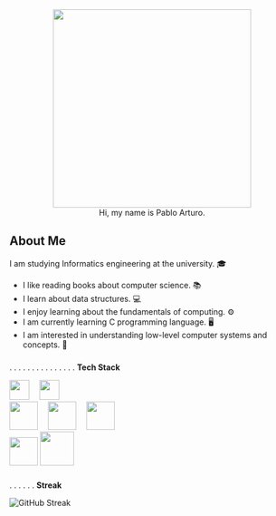 <div align="center">
  <img src="https://media1.giphy.com/media/v1.Y2lkPTc5MGI3NjExZnI3cXlmbnVqZ3U3cnB6anQxMGd6MXc5c2x5aGczbm5ndGZsN2N1eSZlcD12MV9pbnRlcm5hbF9naWZfYnlfaWQmY3Q9Zw/ASd0Ukj0y3qMM/giphy.gif" width="350"/>
  <br>
    Hi, my name is Pablo Arturo.
</div>

## About Me
I am studying Informatics engineering at the university. 🎓

- I like reading books about computer science. 📚
- I learn about data structures. 💻
- I enjoy learning about the fundamentals of computing. ⚙️
- I am currently learning C programming language. 🖥️
- I am interested in understanding low-level computer systems and concepts. 🧠
###
. . . . . . . . . . . . . . . **Tech Stack**
<div align="left">
<img height="35" src="https://go.dev/images/go-logo-white.svg">
<img width="10">
<img height="35" src="https://echo.labstack.com/img/logo-dark.svg">
<br>
<img height="50" src="https://upload.wikimedia.org/wikipedia/commons/thumb/9/99/Unofficial_JavaScript_logo_2.svg/320px-Unofficial_JavaScript_logo_2.svg.png">
<img width="10">
<img height="50" src="https://cdn.freebiesupply.com/logos/large/2x/nodejs-1-logo-png-transparent.png">
<img width="10">
<img height="50" src="https://camo.githubusercontent.com/86f61f7d4367c71a580e11af0bcd4f333d1b967225a679a12998657db1307dd3/68747470733a2f2f692e636c6f756475702e636f6d2f7a6659366c4c376546612d3330303078333030302e706e67">
<br>
<img height="50" src="https://upload.wikimedia.org/wikipedia/labs/8/8e/Mysql_logo.png">
<img height="60" src="https://cdn.iconscout.com/icon/free/png-256/free-postgresql-9-1175120.png">
</div>


###
. . . . . . **Streak**

<img src="https://github-readme-streak-stats.herokuapp.com/?user=pabloArt04&theme=dark&hide_border=false" alt="GitHub Streak"/>

